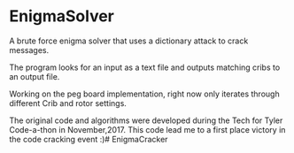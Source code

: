# EnigmaSolver


A brute force enigma solver that uses a dictionary attack to crack messages.

The program looks for an input as a text file and outputs matching cribs to an output file.

Working on the peg board implementation, right now only iterates through different Crib and rotor settings.

The original code and algorithms were developed during the Tech for Tyler Code-a-thon in November,2017.  This code lead me to a first place victory in the code cracking event :)# EnigmaCracker
